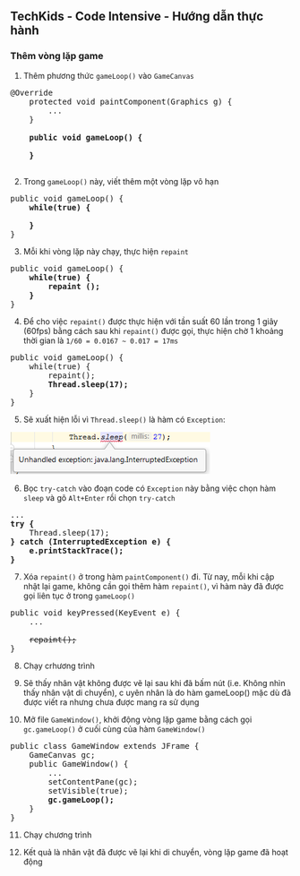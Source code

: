 ## TechKids - Code Intensive - Hướng dẫn thực hành
### Thêm vòng lặp game

1. Thêm phương thức `gameLoop()` vào `GameCanvas`
<pre>
@Override
    protected void paintComponent(Graphics g) {
        ...
    }

    <b>public void gameLoop() {
        
    }
    </b>
</pre>

2. Trong `gameLoop()` này, viết thêm một vòng lặp vô hạn

<pre>
public void gameLoop() {
    <b>while(true) {

    }</b>
}
</pre>

3. Mỗi khi vòng lặp này chạy, thực hiện `repaint`

<pre>
public void gameLoop() {
    <b>while(true) {
        <b>repaint ();</b>
    }</b>
}
</pre>

4. Để cho việc `repaint()` được thực hiện với tần suất 60 lần trong 1 giây (60fps) bằng cách sau khi `repaint()` được gọi, thực hiện chờ 1 khoảng thời gian là `1/60 = 0.0167 ~ 0.017 = 17ms`

<pre>
public void gameLoop() {
    while(true) {
        repaint();
        <b>Thread.sleep(17);</b>
    }
}
</pre>

5. Sẽ xuất hiện lỗi vì `Thread.sleep()` là hàm có `Exception`:

![Thread sleep exception](images/add_game_loop/thread_sleep_exception.png)

6. Bọc `try-catch` vào đoạn code có `Exception` này bằng việc chọn hàm `sleep` và gõ `Alt+Enter` rồi chọn `try-catch`

<pre>
...
<b>try {</b>
    Thread.sleep(17);
<b>} catch (InterruptedException e) {
    e.printStackTrace();
}</b>
</pre>

7. Xóa `repaint()` ở trong hàm `paintComponent()` đi. Từ nay, mỗi khi cập nhật lại game, không cần gọi thêm hàm `repaint()`, vì hàm này đã được gọi liên tục ở trong `gameLoop()`

<pre>
public void keyPressed(KeyEvent e) {
    ...

    <s>repaint();</s>
}
</pre>

8. Chạy crhương trình

9. Sẽ thấy nhân vật không được vẽ lại sau khi đã bấm nút (i.e. Không nhìn thấy nhân vật di chuyển), c uyên nhân là do hàm gameLoop() mặc dù đã được viết ra nhưng chưa được mang ra sử dụng

10. Mở file `GameWindow()`, khởi động vòng lặp game bằng cách gọi `gc.gameLoop()` ở cuối cùng của hàm `GameWindow()`

<pre>
public class GameWindow extends JFrame {
    GameCanvas gc;
    public GameWindow() {
        ...
        setContentPane(gc);
        setVisible(true);
        <b>gc.gameLoop();</b>
    }
}
</pre>

11. Chạy chương trình

12. Kết quả là nhân vật đã được vẽ lại khi di chuyển, vòng lặp game đã hoạt động
